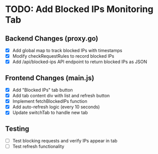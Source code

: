 # TODO: Add Blocked IPs Monitoring Tab

## Backend Changes (proxy.go)
- [x] Add global map to track blocked IPs with timestamps
- [x] Modify checkRequestRules to record blocked IPs
- [x] Add /api/blocked-ips API endpoint to return blocked IPs as JSON

## Frontend Changes (main.js)
- [x] Add "Blocked IPs" tab button
- [x] Add tab content div with list and refresh button
- [x] Implement fetchBlockedIPs function
- [x] Add auto-refresh logic (every 10 seconds)
- [x] Update switchTab to handle new tab

## Testing
- [ ] Test blocking requests and verify IPs appear in tab
- [ ] Test refresh functionality
